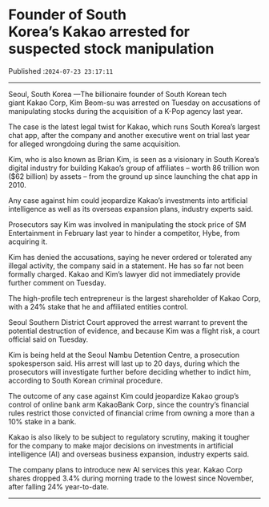 # Founder of South Korea’s Kakao arrested for suspected stock manipulation

Published :`2024-07-23 23:17:11`

---

Seoul, South Korea —The billionaire founder of South Korean tech giant Kakao Corp, Kim Beom-su was arrested on Tuesday on accusations of manipulating stocks during the acquisition of a K-Pop agency last year.

The case is the latest legal twist for Kakao, which runs South Korea’s largest chat app, after the company and another executive went on trial last year for alleged wrongdoing during the same acquisition.

Kim, who is also known as Brian Kim, is seen as a visionary in South Korea’s digital industry for building Kakao’s group of affiliates – worth 86 trillion won ($62 billion) by assets – from the ground up since launching the chat app in 2010.

Any case against him could jeopardize Kakao’s investments into artificial intelligence as well as its overseas expansion plans, industry experts said.

Prosecutors say Kim was involved in manipulating the stock price of SM Entertainment in February last year to hinder a competitor, Hybe, from acquiring it.

Kim has denied the accusations, saying he never ordered or tolerated any illegal activity, the company said in a statement. He has so far not been formally charged. Kakao and Kim’s lawyer did not immediately provide further comment on Tuesday.

The high-profile tech entrepreneur is the largest shareholder of Kakao Corp, with a 24% stake that he and affiliated entities control.

Seoul Southern District Court approved the arrest warrant to prevent the potential destruction of evidence, and because Kim was a flight risk, a court official said on Tuesday.

Kim is being held at the Seoul Nambu Detention Centre, a prosecution spokesperson said. His arrest will last up to 20 days, during which the prosecutors will investigate further before deciding whether to indict him, according to South Korean criminal procedure.

The outcome of any case against Kim could jeopardize Kakao group’s control of online bank arm KakaoBank Corp, since the country’s financial rules restrict those convicted of financial crime from owning a more than a 10% stake in a bank.

Kakao is also likely to be subject to regulatory scrutiny, making it tougher for the company to make major decisions on investments in artificial intelligence (AI) and overseas business expansion, industry experts said.

The company plans to introduce new AI services this year. Kakao Corp shares dropped 3.4% during morning trade to the lowest since November, after falling 24% year-to-date.

---

